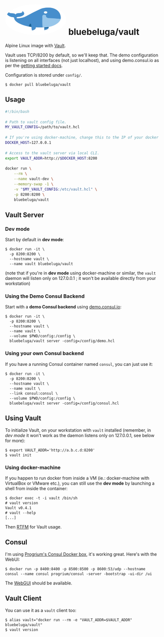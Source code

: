
# [<img src=".bluebeluga.png" height="100" width="200" style="border-radius: 50%;" alt="@fancyremarker" />](https://github.com/blue-beluga/docker-vault) bluebeluga/vault

Alpine Linux image with [Vault](http://vaultproject.io).

Vault uses TCP/8200 by default, so we'll keep that. The demo configuration is listening on all interfaces (not just localhost), and using demo.consul.io as per the [getting started docs](https://vaultproject.io/intro/getting-started/deploy.html).

Configuration is stored under `config/`.

    $ docker pull bluebeluga/vault

## Usage

```bash
#!/bin/bash

# Path to vault config file.
MY_VAULT_CONFIG=/path/to/vault.hcl

# If you're using docker-machine, change this to the IP of your docker host.
DOCKER_HOST=127.0.0.1

# Access to the vault server via local CLI.
export VAULT_ADDR=http://$DOCKER_HOST:8200

docker run \
	--rm \
	--name vault-dev \
	--memory-swap -1 \
	-v "$MY_VAULT_CONFIG:/etc/vault.hcl" \
	-p 8200:8200 \
	bluebeluga/vault

```

## Vault Server

### Dev mode

Start by default in **dev mode**:

    $ docker run -it \
      -p 8200:8200 \
      --hostname vault \
      --name vault bluebeluga/vault

(note that if you're in **dev mode** using docker-machine or similar, the `vault` daemon will listen only on 127.0.0.1 ; it won't be available directly from your workstation)

### Using the Demo Consul Backend

Start with a **demo Consul backend** using [demo.consul.io](https://demo.consul.io):

    $ docker run -it \
      -p 8200:8200 \
      --hostname vault \
      --name vault \
      --volume $PWD/config:/config \
      bluebeluga/vault server -config=/config/demo.hcl

### Using your own Consul backend

If you have a running Consul container named `consul`, you can just use it:

    $ docker run -it \
      -p 8200:8200 \
      --hostname vault \
      --name vault \
      --link consul:consul \
      --volume $PWD/config:/config \
      bluebeluga/vault server -config=/config/consul.hcl

## Using Vault

To initialize Vault, on your workstation with `vault` installed (remember, in _dev mode_ it won't work as the daemon listens only on 127.0.0.1, see below for more):

    $ export VAULT_ADDR='http://a.b.c.d:8200'
    $ vault init

### Using docker-machine

If you happen to run docker from inside a VM (ie.: docker-machine with VirtualBox or VMware etc.), you can still use the **dev mode** by launching a shell from inside the container:

```
$ docker exec -t -i vault /bin/sh
# vault version
Vault v0.4.1
# vault --help
[...]
```

Then [RTFM](https://vaultproject.io/intro/getting-started/first-secret.html) for Vault usage.

## Consul

I'm using [Progrium's Consul Docker box](https://github.com/gliderlabs/docker-consul), it's working great.
Here's with the WebUI:

    $ docker run -p 8400:8400 -p 8500:8500 -p 8600:53/udp --hostname consul --name consul progrium/consul -server -bootstrap -ui-dir /ui

The [WebGUI](http://a.b.c.d:8500/) should be available.

## Vault Client

You can use it as a `vault` client too:

    $ alias vault="docker run --rm -e "VAULT_ADDR=$VAULT_ADDR" bluebeluga/vault"
    $ vault version
